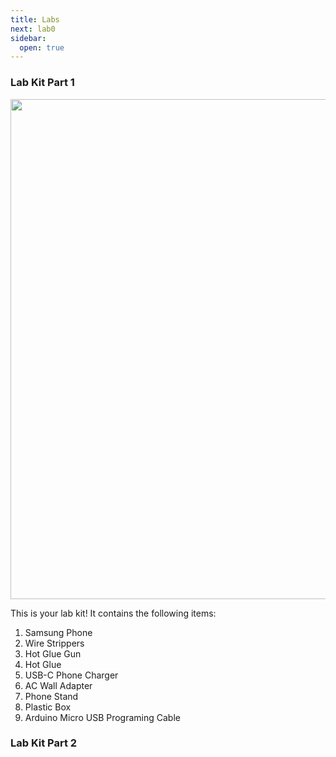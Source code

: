 ```yaml
---
title: Labs
next: lab0
sidebar:
  open: true
---
```


### Lab Kit Part 1

<div class="mt-12"></div>
<img src="../../../images/labkit1.jpg" width="800">
<div class="mt-12"></div>

This is your lab kit! It contains the following items:

1. Samsung Phone
2. Wire Strippers
3. Hot Glue Gun
4. Hot Glue
5. USB-C Phone Charger
6. AC Wall Adapter
7. Phone Stand
8. Plastic Box 
9. Arduino Micro USB Programing Cable

### Lab Kit Part 2









